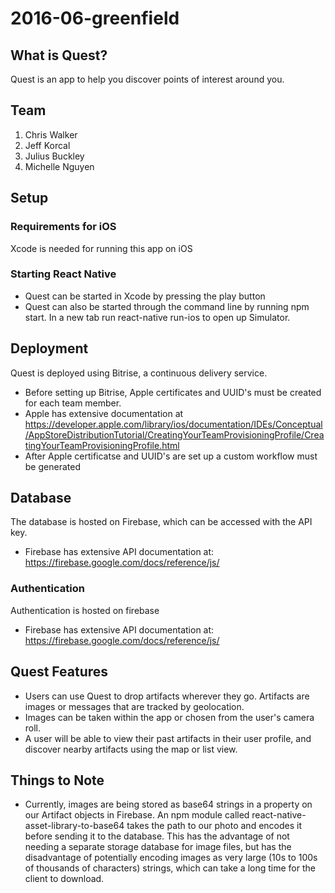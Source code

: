 # 2016-06-greenfield

## What is Quest?
Quest is an app to help you discover points of interest around you.

## Team
1. Chris Walker
2. Jeff Korcal
3. Julius Buckley
4. Michelle Nguyen

## Setup
### Requirements for iOS
Xcode is needed for running this app on iOS
### Starting React Native
  - Quest can be started in Xcode by pressing the play button
  - Quest can also be started through the command line by running npm start.  In a new tab run react-native run-ios to open up Simulator.
  
## Deployment
Quest is deployed using Bitrise, a continuous delivery service.
- Before setting up Bitrise, Apple certificates and UUID's must be created for each team member. 
- Apple has extensive documentation at https://developer.apple.com/library/ios/documentation/IDEs/Conceptual/AppStoreDistributionTutorial/CreatingYourTeamProvisioningProfile/CreatingYourTeamProvisioningProfile.html
- After Apple certificatse and UUID's are set up a custom workflow must be generated

## Database
The database is hosted on Firebase, which can be accessed with the API key.
- Firebase has extensive API documentation at: https://firebase.google.com/docs/reference/js/

### Authentication
Authentication is hosted on firebase
- Firebase has extensive API documentation at: https://firebase.google.com/docs/reference/js/

## Quest Features
- Users can use Quest to drop artifacts wherever they go. Artifacts are images or messages that are tracked by geolocation.
- Images can be taken within the app or chosen from the user's camera roll.
- A user will be able to view their past artifacts in their user profile, and discover nearby artifacts using the map or list view.

## Things to Note
- Currently, images are being stored as base64 strings in a property on our Artifact objects in Firebase. An npm module called react-native-asset-library-to-base64 takes the path to our photo and encodes it before sending it to the database. This has the advantage of not needing a separate storage database for image files, but has the disadvantage of potentially encoding images as very large (10s to 100s of thousands of characters) strings, which can take a long time for the client to download. 
